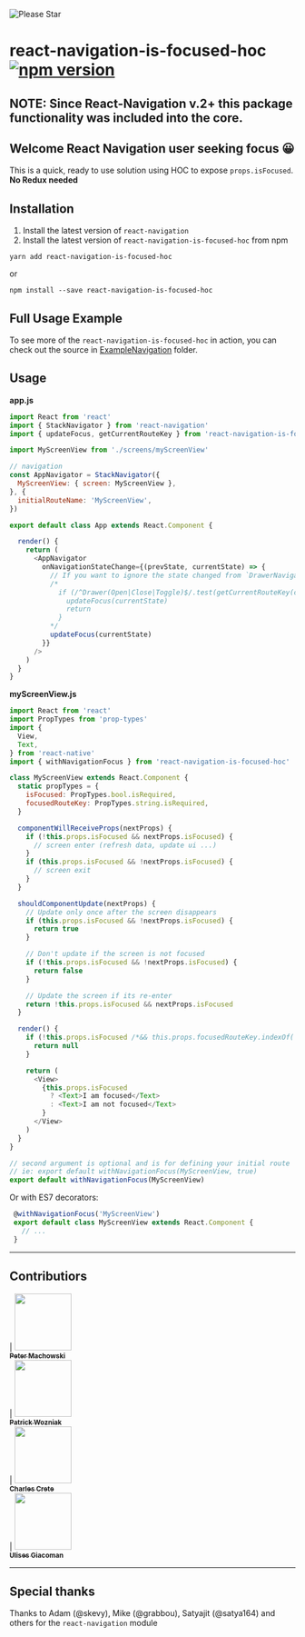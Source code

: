 ![Please Star](http://pmachowski.github.io/ghh/images/please_star_project.jpg)

# react-navigation-is-focused-hoc [![npm version](https://badge.fury.io/js/react-navigation-is-focused-hoc.svg)](https://badge.fury.io/js/react-navigation-is-focused-hoc)

## NOTE: Since React-Navigation v.2+ this package functionality was included into the core.

## Welcome React Navigation user seeking focus 😀

This is a quick, ready to use solution using HOC to expose `props.isFocused`. **No Redux needed**

## Installation

1. Install the latest version of `react-navigation`
2. Install the latest version of `react-navigation-is-focused-hoc` from npm
```
yarn add react-navigation-is-focused-hoc
```
or
```
npm install --save react-navigation-is-focused-hoc
```

## Full Usage Example

To see more of the `react-navigation-is-focused-hoc` in action, you can check out the source in [ExampleNavigation](https://github.com/pmachowski/react-navigation-is-focused-hoc/tree/master/ExampleNavigation) folder.

## Usage

**app.js**
```javascript
import React from 'react'
import { StackNavigator } from 'react-navigation'
import { updateFocus, getCurrentRouteKey } from 'react-navigation-is-focused-hoc'

import MyScreenView from './screens/myScreenView'

// navigation
const AppNavigator = StackNavigator({
  MyScreenView: { screen: MyScreenView },
}, {
  initialRouteName: 'MyScreenView',
})

export default class App extends React.Component {

  render() {
    return (
      <AppNavigator
        onNavigationStateChange={(prevState, currentState) => {
          // If you want to ignore the state changed from `DrawerNavigator`, use this:
          /*
            if (/^Drawer(Open|Close|Toggle)$/.test(getCurrentRouteKey(currentState)) === false) {
              updateFocus(currentState)
              return
            }
          */
          updateFocus(currentState)
        }}
      />
    )
  }
}
```

**myScreenView.js**
```javascript
import React from 'react'
import PropTypes from 'prop-types'
import {
  View,
  Text,
} from 'react-native'
import { withNavigationFocus } from 'react-navigation-is-focused-hoc'

class MyScreenView extends React.Component {
  static propTypes = {
    isFocused: PropTypes.bool.isRequired,
    focusedRouteKey: PropTypes.string.isRequired,
  }

  componentWillReceiveProps(nextProps) {
    if (!this.props.isFocused && nextProps.isFocused) {
      // screen enter (refresh data, update ui ...)
    }
    if (this.props.isFocused && !nextProps.isFocused) {
      // screen exit
    }
  }

  shouldComponentUpdate(nextProps) {
    // Update only once after the screen disappears
    if (this.props.isFocused && !nextProps.isFocused) {
      return true
    }

    // Don't update if the screen is not focused
    if (!this.props.isFocused && !nextProps.isFocused) {
      return false
    }

    // Update the screen if its re-enter
    return !this.props.isFocused && nextProps.isFocused
  }

  render() {
    if (!this.props.isFocused /*&& this.props.focusedRouteKey.indexOf('Drawer') !== 0*/) {
      return null
    }

    return (
      <View>
        {this.props.isFocused
          ? <Text>I am focused</Text>
          : <Text>I am not focused</Text>
        }
      </View>
    )
  }
}

// second argument is optional and is for defining your initial route
// ie: export default withNavigationFocus(MyScreenView, true)
export default withNavigationFocus(MyScreenView)
```

Or with ES7 decorators:
 ```javascript
  @withNavigationFocus('MyScreenView')
  export default class MyScreenView extends React.Component {
    // ...
  }
```

------------
## Contributiors

<!-- ALL-CONTRIBUTORS-LIST:START - Do not remove or modify this section -->
<!-- prettier-ignore -->
| [<img src="https://avatars2.githubusercontent.com/u/8849583?s=460&v=3" width="100px;"/><br /><sub><b>Peter Machowski</b></sub>](https://github.com/pmachowski)<br />| [<img src="https://avatars1.githubusercontent.com/u/4481570?s=460&v=3" width="100px;"/><br /><sub><b>Patrick Wozniak</b></sub>](https://patwoz.de/)<br />| [<img src="https://avatars2.githubusercontent.com/u/2672503?s=460&v=3" width="100px;"/><br /><sub><b>Charles Crete</b></sub>](https://github.com/Cretezy)<br />| [<img src="https://avatars0.githubusercontent.com/u/9060741?s=460&v=3" width="100px;"/><br /><sub><b>Ulises Giacoman</b></sub>](https://github.com/ugiacoman)<br />
<!-- ALL-CONTRIBUTORS-LIST:END -->

------------
## Special thanks

Thanks to Adam (@skevy), Mike (@grabbou), Satyajit (@satya164) and others for the `react-navigation` module
